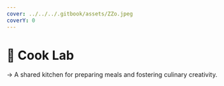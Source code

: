 ```yaml
---
cover: ../../../.gitbook/assets/ZZo.jpeg
coverY: 0
---
```


# 📍 Cook Lab

→ A shared kitchen for preparing meals and fostering culinary creativity.
